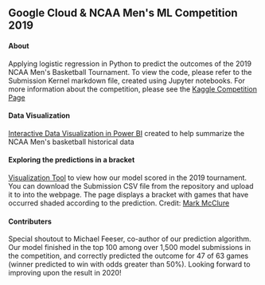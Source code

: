 ## Google Cloud & NCAA Men's ML Competition 2019
#### About
Applying logistic regression in Python to predict the outcomes of the 2019 NCAA Men's Basketball Tournament. To view the code, please refer to the Submission Kernel markdown file, created using Jupyter notebooks. For more information about the competition, please see the [Kaggle Competition Page](https://www.kaggle.com/c/mens-machine-learning-competition-2019)

#### Data Visualization
[Interactive Data Visualization in Power BI](https://msit.powerbi.com/view?r=eyJrIjoiNmNkMWQ1NzYtZjBkZS00ZjE3LWJlYWItNDBkZTVhNzg5ZDkzIiwidCI6IjcyZjk4OGJmLTg2ZjEtNDFhZi05MWFiLTJkN2NkMDExZGI0NyIsImMiOjV9)
created to help summarize the NCAA Men's basketball historical data

#### Exploring the predictions in a bracket
[Visualization Tool](https://www.marksmath.org/visualization/kaggle_brackets/) to view how our model scored in the 2019 tournament. You can download the Submission CSV file from the repository and upload it to into the webpage. The page displays a bracket with games that have occurred shaded according to the prediction. Credit: [Mark McClure](https://www.marksmath.org/)

#### Contributers
Special shoutout to Michael Feeser, co-author of our prediction algorithm. Our model finished in the top 100 among over 1,500 model submissions in the competition, and correctly predicted the outcome for 47 of 63 games (winner predicted to win with odds greater than 50%). Looking forward to improving upon the result in 2020!
